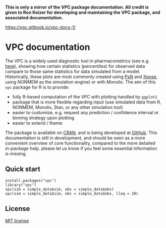 **This is only a mirror of the VPC package documentation. All credit is given to Ron Keizer for developing and maintaining the VPC package, and associated documentation.**

https://vpc.gitbook.io/vpc-docs-1/


# VPC documentation

The VPC is a widely used diagnostic tool in pharmacometrics (see e.g. [here](http://page-meeting.org/default.asp?abstract=1434)), showing how certain statistics (percentiles) for observed data compare to those same statistics for data simulated from a model. Historically, these plots are most commonly created using [PsN](http://psn.sourceforge.net) and [Xpose](http://xpose.sourceforge.net), using NONMEM as the simulation engine) or with Monolix. The aim of this `vpc` package for R is to provide:

- fully R-based computation of the VPC with plotting handled by `ggplot2`
- package that is more flexible regarding input (use simulated data from R, NONMEM, Monolix, Stan, or any other simulation tool)
- easier to customize, e.g. request any prediction / confidence interval or binning strategy upon plotting.
- easier to extend / theme

The package is available on [CRAN](https://cran.r-project.org/web/packages/vpc/index.html), and is being developed at [GitHub](https://github.com/ronkeizer/vpc). This documentation is still in development, and should be seen as a more convenient overview of core functionality, compared to the more detailed *in-package* help. please let us know if you feel some essential information is missing.

## Quick start

    install.packages("vpc")
    library("vpc")
    vpc(sim = simple_data$sim, obs = simple_data$obs)
    vpc(sim = simple_data$sim, obs = simple_data$obs, lloq = 20)


## License

[MIT license](http://opensource.org/licenses/MIT)
